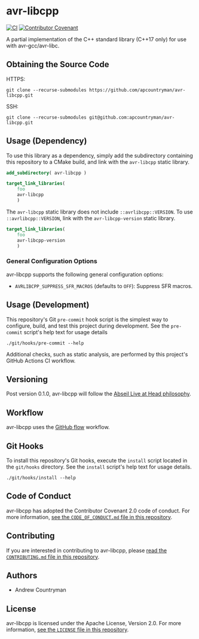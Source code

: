 # avr-libcpp

[![CI](https://github.com/apcountryman/avr-libcpp/actions/workflows/ci.yml/badge.svg)](https://github.com/apcountryman/avr-libcpp/actions/workflows/ci.yml)
[![Contributor Covenant](https://img.shields.io/badge/Contributor%20Covenant-2.0-4baaaa.svg)](CODE_OF_CONDUCT.md)

A partial implementation of the C++ standard library (C++17 only) for use with
avr-gcc/avr-libc.

## Obtaining the Source Code

HTTPS:
```shell
git clone --recurse-submodules https://github.com/apcountryman/avr-libcpp.git
```
SSH:
```shell
git clone --recurse-submodules git@github.com:apcountryman/avr-libcpp.git
```

## Usage (Dependency)

To use this library as a dependency, simply add the subdirectory containing this
repository to a CMake build, and link with the `avr-libcpp` static library.
```cmake
add_subdirectory( avr-libcpp )
```
```cmake
target_link_libraries(
    foo
    avr-libcpp
    )
```

The `avr-libcpp` static library does not include `::avrlibcpp::VERSION`.
To use `::avrlibcpp::VERSION`, link with the `avr-libcpp-version` static library.
```cmake
target_link_libraries(
    foo
    avr-libcpp-version
    )
```

### General Configuration Options

avr-libcpp supports the following general configuration options:
- `AVRLIBCPP_SUPPRESS_SFR_MACROS` (defaults to `OFF`): Suppress SFR macros.


## Usage (Development)

This repository's Git `pre-commit` hook script is the simplest way to configure, build,
and test this project during development.
See the `pre-commit` script's help text for usage details
```shell
./git/hooks/pre-commit --help
```

Additional checks, such as static analysis, are performed by this project's GitHub Actions
CI workflow.

## Versioning

Post version 0.1.0, avr-libcpp will follow the [Abseil Live at Head
philosophy](https://abseil.io/about/philosophy).

## Workflow

avr-libcpp uses the [GitHub flow](https://guides.github.com/introduction/flow/) workflow.

## Git Hooks

To install this repository's Git hooks, execute the `install` script located in the
`git/hooks` directory.
See the `install` script's help text for usage details.
```shell
./git/hooks/install --help
```

## Code of Conduct

avr-libcpp has adopted the Contributor Covenant 2.0 code of conduct.
For more information, [see the `CODE_OF_CONDUCT.md` file in this
repository](CODE_OF_CONDUCT.md).

## Contributing

If you are interested in contributing to avr-libcpp, please [read the `CONTRIBUTING.md`
file in this repository](CONTRIBUTING.md).

## Authors

- Andrew Countryman

## License

avr-libcpp is licensed under the Apache License, Version 2.0.
For more information, [see the `LICENSE` file in this repository](LICENSE).
